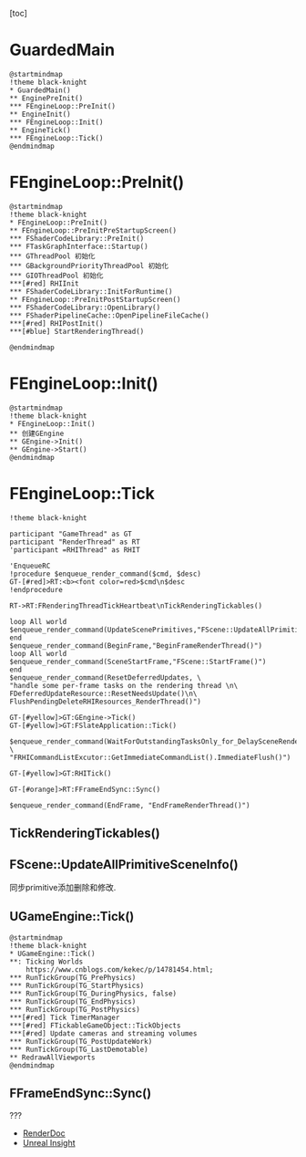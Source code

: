 [toc]

# GuardedMain
```puml
@startmindmap
!theme black-knight
* GuardedMain()
** EnginePreInit()
*** FEngineLoop::PreInit()
** EngineInit()
*** FEngineLoop::Init()
** EngineTick()
*** FEngineLoop::Tick()
@endmindmap
```
# FEngineLoop::PreInit()
```puml
@startmindmap
!theme black-knight
* FEngineLoop::PreInit()
** FEngineLoop::PreInitPreStartupScreen()
*** FShaderCodeLibrary::PreInit()
*** FTaskGraphInterface::Startup()
*** GThreadPool 初始化
*** GBackgroundPriorityThreadPool 初始化
*** GIOThreadPool 初始化
***[#red] RHIInit
*** FShaderCodeLibrary::InitForRuntime()
** FEngineLoop::PreInitPostStartupScreen()
*** FShaderCodeLibrary::OpenLibrary()
*** FShaderPipelineCache::OpenPipelineFileCache()
***[#red] RHIPostInit()
***[#blue] StartRenderingThread()

@endmindmap
```

# FEngineLoop::Init()
```puml
@startmindmap
!theme black-knight
* FEngineLoop::Init()
** 创建GEngine
** GEngine->Init()
** GEngine->Start()
@endmindmap
```

# FEngineLoop::Tick
```puml
!theme black-knight

participant "GameThread" as GT
participant "RenderThread" as RT
'participant =RHIThread" as RHIT

'EnqueueRC
!procedure $enqueue_render_command($cmd, $desc)
GT-[#red]>RT:<b><font color=red>$cmd\n$desc
!endprocedure

RT->RT:FRenderingThreadTickHeartbeat\nTickRenderingTickables()

loop All world
$enqueue_render_command(UpdateScenePrimitives,"FScene::UpdateAllPrimitiveSceneInfo()")
end
$enqueue_render_command(BeginFrame,"BeginFrameRenderThread()")
loop All world
$enqueue_render_command(SceneStartFrame,"FScene::StartFrame()")
end
$enqueue_render_command(ResetDeferredUpdates, \
"handle some per-frame tasks on the rendering thread \n\
FDeferredUpdateResource::ResetNeedsUpdate()\n\
FlushPendingDeleteRHIResources_RenderThread()")

GT-[#yellow]>GT:GEngine->Tick()
GT-[#yellow]>GT:FSlateApplication::Tick()

$enqueue_render_command(WaitForOutstandingTasksOnly_for_DelaySceneRenderCompletion, \
"FRHICommandListExcutor::GetImmediateCommandList().ImmediateFlush()")

GT-[#yellow]>GT:RHITick()

GT-[#orange]>RT:FFrameEndSync::Sync()

$enqueue_render_command(EndFrame, "EndFrameRenderThread()")
```

## TickRenderingTickables()
## FScene::UpdateAllPrimitiveSceneInfo()
同步primitive添加删除和修改.
## UGameEngine::Tick()
```puml
@startmindmap
!theme black-knight
* UGameEngine::Tick()
**: Ticking Worlds
    https://www.cnblogs.com/kekec/p/14781454.html;
*** RunTickGroup(TG_PrePhysics)
*** RunTickGroup(TG_StartPhysics)
*** RunTickGroup(TG_DuringPhysics, false)
*** RunTickGroup(TG_EndPhysics)
*** RunTickGroup(TG_PostPhysics)
***[#red] Tick TimerManager
***[#red] FTickableGameObject::TickObjects
***[#red] Update cameras and streaming volumes
*** RunTickGroup(TG_PostUpdateWork)
*** RunTickGroup(TG_LastDemotable)
** RedrawAllViewports
@endmindmap
```
## FFrameEndSync::Sync()
???

* [RenderDoc](https://docs.unrealengine.com/4.26/en-US/TestingAndOptimization/PerformanceAndProfiling/RenderDoc/)
* [Unreal Insight](https://docs.unrealengine.com/4.26/en-US/TestingAndOptimization/PerformanceAndProfiling/UnrealInsights/)